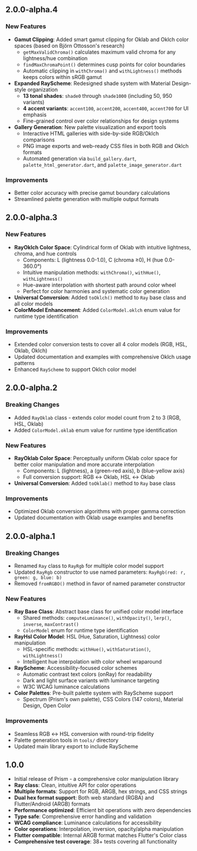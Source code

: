 ## 2.0.0-alpha.4

### New Features
- **Gamut Clipping**: Added smart gamut clipping for Oklab and Oklch color spaces (based on Björn Ottosson's research)
  - `getMaxValidChroma()` calculates maximum valid chroma for any lightness/hue combination
  - `findMaxChromaPoint()` determines cusp points for color boundaries
  - Automatic clipping in `withChroma()` and `withLightness()` methods keeps colors within sRGB gamut
- **Expanded RayScheme**: Redesigned shade system with Material Design-style organization
  - **13 tonal shades**: `shade0` through `shade1000` (including 50, 950 variants)
  - **4 accent variants**: `accent100`, `accent200`, `accent400`, `accent700` for UI emphasis
  - Fine-grained control over color relationships for design systems
- **Gallery Generation**: New palette visualization and export tools
  - Interactive HTML galleries with side-by-side RGB/Oklch comparisons
  - PNG image exports and web-ready CSS files in both RGB and Oklch formats
  - Automated generation via `build_gallery.dart`, `palette_html_generator.dart`, and `palette_image_generator.dart`

### Improvements
- Better color accuracy with precise gamut boundary calculations
- Streamlined palette generation with multiple output formats

## 2.0.0-alpha.3

### New Features
- **RayOklch Color Space**: Cylindrical form of Oklab with intuitive lightness, chroma, and hue controls
  - Components: L (lightness 0.0-1.0), C (chroma ≥0), H (hue 0.0-360.0°)
  - Intuitive manipulation methods: `withChroma()`, `withHue()`, `withLightness()`
  - Hue-aware interpolation with shortest path around color wheel
  - Perfect for color harmonies and systematic color generation
- **Universal Conversion**: Added `toOklch()` method to `Ray` base class and all color models
- **ColorModel Enhancement**: Added `ColorModel.oklch` enum value for runtime type identification

### Improvements
- Extended color conversion tests to cover all 4 color models (RGB, HSL, Oklab, Oklch)
- Updated documentation and examples with comprehensive Oklch usage patterns
- Enhanced `RayScheme` to support Oklch color model

## 2.0.0-alpha.2

### Breaking Changes
- Added `RayOklab` class - extends color model count from 2 to 3 (RGB, HSL, Oklab)
- Added `ColorModel.oklab` enum value for runtime type identification

### New Features
- **RayOklab Color Space**: Perceptually uniform Oklab color space for better color manipulation and more accurate interpolation
  - Components: L (lightness), a (green-red axis), b (blue-yellow axis)
  - Full conversion support: RGB ↔ Oklab, HSL ↔ Oklab
- **Universal Conversion**: Added `toOklab()` method to `Ray` base class

### Improvements
- Optimized Oklab conversion algorithms with proper gamma correction
- Updated documentation with Oklab usage examples and benefits

## 2.0.0-alpha.1

### Breaking Changes
- Renamed `Ray` class to `RayRgb` for multiple color model support
- Updated `RayRgb` constructor to use named parameters: `RayRgb(red: r, green: g, blue: b)`
- Removed `fromRGBO()` method in favor of named parameter constructor

### New Features
- **Ray Base Class**: Abstract base class for unified color model interface
  - Shared methods: `computeLuminance()`, `withOpacity()`, `lerp()`, `inverse`, `maxContrast()`
  - `ColorModel` enum for runtime type identification
- **RayHsl Color Model**: HSL (Hue, Saturation, Lightness) color manipulation
  - HSL-specific methods: `withHue()`, `withSaturation()`, `withLightness()`
  - Intelligent hue interpolation with color wheel wraparound
- **RayScheme**: Accessibility-focused color schemes
  - Automatic contrast text colors (onRay) for readability
  - Dark and light surface variants with luminance targeting
  - W3C WCAG luminance calculations
- **Color Palettes**: Pre-built palette system with RayScheme support
  - Spectrum (Prism's own palette), CSS Colors (147 colors), Material Design, Open Color

### Improvements
- Seamless RGB ↔ HSL conversion with round-trip fidelity
- Palette generation tools in `tools/` directory
- Updated main library export to include RayScheme

## 1.0.0

- Initial release of Prism - a comprehensive color manipulation library
- **Ray class**: Clean, intuitive API for color operations
- **Multiple formats**: Support for RGB, ARGB, hex strings, and CSS strings
- **Dual hex format support**: Both web standard (RGBA) and Flutter/Android (ARGB) formats
- **Performance optimized**: Efficient bit operations with zero dependencies
- **Type safe**: Comprehensive error handling and validation
- **WCAG compliance**: Luminance calculations for accessibility
- **Color operations**: Interpolation, inversion, opacity/alpha manipulation
- **Flutter compatible**: Internal ARGB format matches Flutter's Color class
- **Comprehensive test coverage**: 38+ tests covering all functionality
